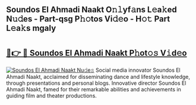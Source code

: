 ## Soundos El Ahmadi Naakt O𝚗𝚕yf𝚊ns L𝚎a𝚔ed N𝚞𝚍es - Part-qsg P𝚑𝚘tos Vi𝚍𝚎o - H𝚘𝚝 Part L𝚎a𝚔s mgaIy

# <h2><a href="http://kfefgh.oniu.top/?m=Soundos+El+Ahmadi+Naakt">🔗👉 🔴 Soundos El Ahmadi Naakt P𝚑ot𝚘𝚜 V𝚒d𝚎o</a></h2>

[![Soundos El Ahmadi Naakt Nu𝚍e𝚜](https://i.imgur.com/0qMVB7G.gif)](http://kfefgh.oniu.top/?m=Soundos+El+Ahmadi+Naakt)
Social media innovator Soundos El Ahmadi Naakt, acclaimed for disseminating dance and lifestyle knowledge, through presentations and personal blogs. Innovative director Soundos El Ahmadi Naakt, famed for their remarkable abilities and achievements in guiding film and theater productions.  
